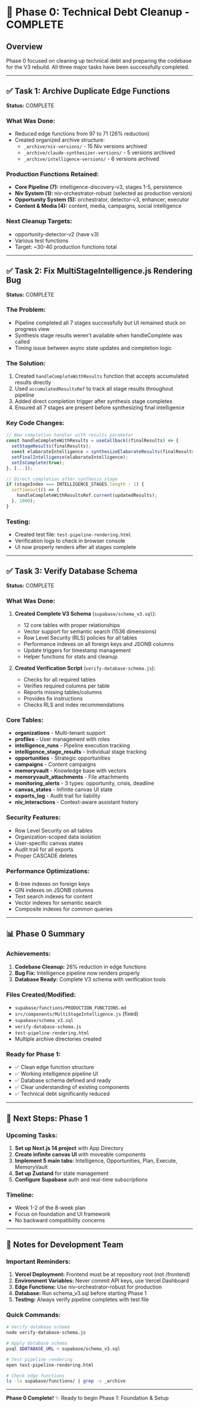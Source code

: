 # 🎯 Phase 0: Technical Debt Cleanup - COMPLETE

## Overview
Phase 0 focused on cleaning up technical debt and preparing the codebase for the V3 rebuild. All three major tasks have been successfully completed.

---

## ✅ Task 1: Archive Duplicate Edge Functions
**Status:** COMPLETE

### What Was Done:
- Reduced edge functions from 97 to 71 (26% reduction)
- Created organized archive structure:
  - `_archive/niv-versions/` - 15 Niv versions archived
  - `_archive/claude-synthesizer-versions/` - 5 versions archived  
  - `_archive/intelligence-versions/` - 6 versions archived

### Production Functions Retained:
- **Core Pipeline (7):** intelligence-discovery-v3, stages 1-5, persistence
- **Niv System (1):** niv-orchestrator-robust (selected as production version)
- **Opportunity System (5):** orchestrator, detector-v3, enhancer, executor
- **Content & Media (4):** content, media, campaigns, social intelligence

### Next Cleanup Targets:
- opportunity-detector-v2 (have v3)
- Various test functions
- Target: ~30-40 production functions total

---

## ✅ Task 2: Fix MultiStageIntelligence.js Rendering Bug
**Status:** COMPLETE

### The Problem:
- Pipeline completed all 7 stages successfully but UI remained stuck on progress view
- Synthesis stage results weren't available when handleComplete was called
- Timing issue between async state updates and completion logic

### The Solution:
1. Created `handleCompleteWithResults` function that accepts accumulated results directly
2. Used `accumulatedResultsRef` to track all stage results throughout pipeline
3. Added direct completion trigger after synthesis stage completes
4. Ensured all 7 stages are present before synthesizing final intelligence

### Key Code Changes:
```javascript
// New completion handler with results parameter
const handleCompleteWithResults = useCallback((finalResults) => {
  setStageResults(finalResults);
  const elaborateIntelligence = synthesizeElaborateResults(finalResults, ...);
  setFinalIntelligence(elaborateIntelligence);
  setIsComplete(true);
}, [...]);

// Direct completion after synthesis stage
if (stageIndex === INTELLIGENCE_STAGES.length - 1) {
  setTimeout(() => {
    handleCompleteWithResultsRef.current(updatedResults);
  }, 1000);
}
```

### Testing:
- Created test file: `test-pipeline-rendering.html`
- Verification logs to check in browser console
- UI now properly renders after all stages complete

---

## ✅ Task 3: Verify Database Schema
**Status:** COMPLETE

### What Was Done:
1. **Created Complete V3 Schema** (`supabase/schema_v3.sql`):
   - 12 core tables with proper relationships
   - Vector support for semantic search (1536 dimensions)
   - Row Level Security (RLS) policies for all tables
   - Performance indexes on all foreign keys and JSONB columns
   - Update triggers for timestamp management
   - Helper functions for stats and cleanup

2. **Created Verification Script** (`verify-database-schema.js`):
   - Checks for all required tables
   - Verifies required columns per table
   - Reports missing tables/columns
   - Provides fix instructions
   - Checks RLS and index recommendations

### Core Tables:
- **organizations** - Multi-tenant support
- **profiles** - User management with roles
- **intelligence_runs** - Pipeline execution tracking
- **intelligence_stage_results** - Individual stage tracking
- **opportunities** - Strategic opportunities
- **campaigns** - Content campaigns
- **memoryvault** - Knowledge base with vectors
- **memoryvault_attachments** - File attachments
- **monitoring_alerts** - 3 types: opportunity, crisis, deadline
- **canvas_states** - Infinite canvas UI state
- **exports_log** - Audit trail for liability
- **niv_interactions** - Context-aware assistant history

### Security Features:
- Row Level Security on all tables
- Organization-scoped data isolation
- User-specific canvas states
- Audit trail for all exports
- Proper CASCADE deletes

### Performance Optimizations:
- B-tree indexes on foreign keys
- GIN indexes on JSONB columns
- Text search indexes for content
- Vector indexes for semantic search
- Composite indexes for common queries

---

## 📊 Phase 0 Summary

### Achievements:
1. **Codebase Cleanup:** 26% reduction in edge functions
2. **Bug Fix:** Intelligence pipeline now renders properly
3. **Database Ready:** Complete V3 schema with verification tools

### Files Created/Modified:
- `supabase/functions/PRODUCTION_FUNCTIONS.md`
- `src/components/MultiStageIntelligence.js` (fixed)
- `supabase/schema_v3.sql`
- `verify-database-schema.js`
- `test-pipeline-rendering.html`
- Multiple archive directories created

### Ready for Phase 1:
- ✅ Clean edge function structure
- ✅ Working intelligence pipeline UI
- ✅ Database schema defined and ready
- ✅ Clear understanding of existing components
- ✅ Technical debt significantly reduced

---

## 🚀 Next Steps: Phase 1

### Upcoming Tasks:
1. **Set up Next.js 14 project** with App Directory
2. **Create infinite canvas UI** with moveable components
3. **Implement 5 main tabs:** Intelligence, Opportunities, Plan, Execute, MemoryVault
4. **Set up Zustand** for state management
5. **Configure Supabase** auth and real-time subscriptions

### Timeline:
- Week 1-2 of the 8-week plan
- Focus on foundation and UI framework
- No backward compatibility concerns

---

## 📝 Notes for Development Team

### Important Reminders:
1. **Vercel Deployment:** Frontend must be at repository root (not /frontend)
2. **Environment Variables:** Never commit API keys, use Vercel Dashboard
3. **Edge Functions:** Use niv-orchestrator-robust for production
4. **Database:** Run schema_v3.sql before starting Phase 1
5. **Testing:** Always verify pipeline completes with test file

### Quick Commands:
```bash
# Verify database schema
node verify-database-schema.js

# Apply database schema
psql $DATABASE_URL < supabase/schema_v3.sql

# Test pipeline rendering
open test-pipeline-rendering.html

# Check edge functions
ls -la supabase/functions/ | grep -v _archive
```

---

**Phase 0 Complete!** ✨
Ready to begin Phase 1: Foundation & Setup